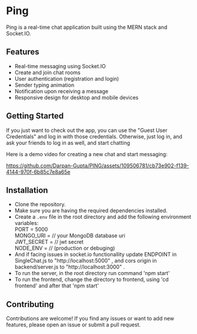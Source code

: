 # Ping
Ping is a real-time chat application built using the MERN stack and Socket.IO.


## Features

- Real-time messaging using Socket.IO
- Create and join chat rooms
- User authentication (registration and login)
- Sender typing animation
- Notification upon receiving a message
- Responsive design for desktop and mobile devices


## Getting Started

If you just want to check out the app, you can use the "Guest User Credentials" and log in with those credentials. Otherwise, just log in, and ask your friends to log in as well, and start chatting


Here is a demo video for creating a new chat and start messaging:


https://github.com/Darpan-Gupta/PING/assets/109506781/cb73e902-f139-4144-970f-6b85c7e8a65e




## Installation

- Clone the repository.
- Make sure you are having the required dependencies installed.
- Create a `.env` file in the root directory and add the following environment variables: <br>
PORT = 5000 <br>
MONGO_URI = // your  MongoDB database uri <br>
JWT_SECRET = // jwt secret <br>
NODE_ENV = // (production or debuging) <br>
- And if facing issues in socket.io functionallity update ENDPOINT in SingleChat.js to "http://localhost:5000" , and cors origin in backend/server.js to "http://localhost:3000" . 
- To run the server, in the root directory run command 'npm start'
- To run the frontend, change the directory to frontend, using 'cd frontend' and after that 'npm start'



## Contributing

Contributions are welcome! If you find any issues or want to add new features, please open an issue or submit a pull request.
